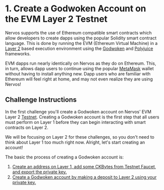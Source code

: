 # 1. Create a Godwoken Account on the EVM Layer 2 Testnet

Nervos supports the use of Ethereum compatible smart contracts which allow developers to create dapps using the popular Solidity smart contract language. This is done by running the EVM (Ethereum Virtual Machine) in a [Layer 2](../conceptual-explainers/structure.md#layer-1--layer-2) based execution environment using the [Godwoken](../conceptual-explainers/frameworks.md#godwoken) and [Polyjuice](../conceptual-explainers/frameworks.md#polyjuice) frameworks.

EVM dapps run nearly identically on Nervos as they do on Ethereum. This, in turn, allows dapp users to continue using the popular [MetaMask](../conceptual-explainers/wallets.md#metamask) wallet without having to install anything new. Dapp users who are familiar with Ethereum will feel right at home, and may not even realize they are using Nervos!

## Challenge Instructions

In the first challenge you'll create a Godwoken account on Nervos' EVM Layer 2 [Testnet](../conceptual-explainers/structure.md#mainnet--testnet--devnet). Creating a Godwoken account is the first step that all users must perform on Layer 1 before they can begin interacting with smart contracts on Layer 2.

We will be focusing on Layer 2 for these challenges, so you don't need to think about Layer 1 too much right now. Alright, let's start creating an account!

The basic the process of creating a Godwoken account is:

1. [Create an address on Layer 1, add some CKBytes from Testnet Faucet, and export the private key.](../component-tutorials/10.setup.account.cli.md)
2. [Create a Godwoken account by making a deposit to Layer 2 using your private key.](../component-tutorials/11.layer2.deposit.md)
